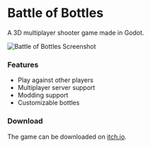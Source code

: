 # Battle of Bottles

A 3D multiplayer shooter game made in Godot.

![Battle of Bottles Screenshot](https://img.itch.zone/aW1hZ2UvMTMzNDIwMy83NzkzMjYwLnBuZw==/original/GTH%2FEk.png)

### Features
- Play against other players
- Multiplayer server support
- Modding support
- Customizable bottles

### Download
The game can be downloaded on [itch.io](https://battle-of-bottles.itch.io/battle-of-bottles).
